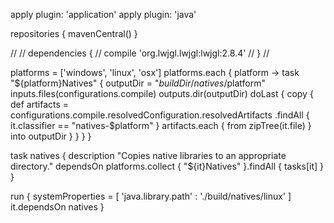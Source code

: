 apply plugin: 'application'
apply plugin: 'java'

repositories {
    mavenCentral()
}

//
// dependencies {
//    compile 'org.lwjgl.lwjgl:lwjgl:2.8.4'
// }
//

platforms = ['windows', 'linux', 'osx']
platforms.each { platform ->
    task "${platform}Natives" {
        outputDir = "$buildDir/natives/$platform"
        inputs.files(configurations.compile)
        outputs.dir(outputDir)
        doLast {
            copy {
                def artifacts = configurations.compile.resolvedConfiguration.resolvedArtifacts
                    .findAll { it.classifier == "natives-$platform" }
                artifacts.each { 
                    from zipTree(it.file)
                }            
                into outputDir
            }
        }
    }
}

task natives {
    description "Copies native libraries to an appropriate directory."
    dependsOn platforms.collect { "${it}Natives" }.findAll { tasks[it] }
}

run { 
	systemProperties = [ 'java.library.path' : './build/natives/linux' ]
	it.dependsOn natives
}

